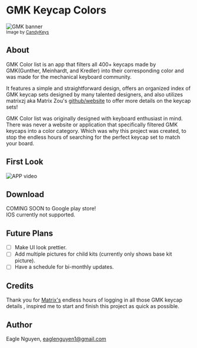 # GMK Keycap Colors

![GMK banner](https://i.imgur.com/lvDlfrU.png)<br>
<small>Image by [CandyKeys](https://candykeys.com/group-buys/gmk-dots)</small>


## About


GMK Color list is an app that filters all 400+ keycaps made by GMK(Gunther, Meinhardt, and Kredler) into their corresponding color and was made for the mechanical  keyboard community. 

It features a simple and straightforward design, offers an organized index of GMK keycap sets designed by many talented designers, and also utilizes matrixzj aka Matrix Zou's [github/website](https://matrixzj.github.io/docs/gmk-keycaps) to offer more details on the keycap sets! 

GMK Color list was originally designed with keyboard enthusiast in mind. There was never a website or application that specifically filtered GMK keycaps into a color category. Which was why this project was created, to stop the endless hours of searching for the perfect keycap set to match your board. 

## First Look

![APP video](https://media0.giphy.com/media/YsooJvYr3xb2EaUQnx/giphy.gif?cid=790b7611e57cd84f35903e80e2fce52167a16978ff7a9f9c&rid=giphy.gif&ct=g) 

## Download
COMING SOON to Google play store! <br>
IOS currently not supported.

## Future Plans

- [ ] Make UI look prettier.
- [ ] Add multiple pictures for child kits (currently only shows base kit picture).
- [ ] Have a schedule for bi-monthly updates.

## Credits

Thank you for [Matrix's](https://matrixzj.github.io/resume/) endless hours of logging in all those GMK keycap details , inspired me to start and finish this project as quick as possible.

## Author

Eagle Nguyen, eaglenguyen1@gmail.com
